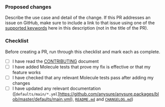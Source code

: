 ### Proposed changes

Describe the use case and detail of the change. If this PR addresses an issue on GitHub, make sure to include a link to that issue using one of the [supported keywords](https://docs.github.com/en/github/managing-your-work-on-github/linking-a-pull-request-to-an-issue) here in this description (not in the title of the PR).

### Checklist

Before creating a PR, run through this checklist and mark each as complete.

- [ ] I have read the [CONTRIBUTING](https://github.com/anysure/anysure.packages/blob/master/CONTRIBUTING.md) document
- [ ] I have added Molecule tests that prove my fix is effective or that my feature works
- [ ] I have checked that any relevant Molecule tests pass after adding my changes
- [ ] I have updated any relevant documentation ([`defaults/main/*.yml`]https://github.com/anysure/anysure.packages/blob/master/defaults/main.yml), [`README.md`](https://github.com/anysure/anysure.packages/blob/master/README.md) and [`CHANGELOG.md`](https://github.com/anysure/anysure.packages/blob/master/CHANGELOG.md))
